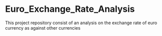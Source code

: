 # Euro_Exchange_Rate_Analysis
This project repository consist of an analysis on the exchange rate of euro currency as against other currencies
